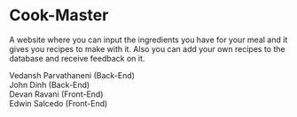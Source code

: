 # Cook-Master

A website where you can input the ingredients you have for your meal and it gives you recipes to make with it. Also you can add your own recipes to the database and receive feedback on it.  

Vedansh Parvathaneni (Back-End)  
John Dinh (Back-End)  
Devan Ravani (Front-End)  
Edwin Salcedo (Front-End)
